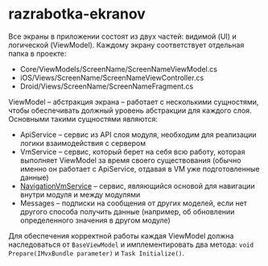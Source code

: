# razrabotka-ekranov

Все экраны в приложении состоят из двух частей: видимой \(UI\) и логической \(ViewModel\). Каждому экрану соответствует отдельная папка в проекте:

* Core/ViewModels/ScreenName/ScreenNameViewModel.cs
* iOS/Views/ScreenName/ScreenNameViewController.cs
* Droid/Views/ScreenName/ScreenNameFragment.cs

ViewModel – абстракция экрана – работает с несколькими сущностями, чтобы обеспечивать должный уровень абстракции для каждого слоя. Основными такими сущностями являются:

* ApiService – сервис из API слоя модуля, необходим для реализации логики взаимодействия с сервером
* VmService – сервис, который берет на себя всю работу, которая выполняет ViewModel за время своего существования \(обычно именно он работает с ApiService, отдавая в VM уже подготовленные данные\)
* [NavigationVmService](rabota-s-navigatsiei.md) – сервис, являющийся основой для навигации внутри модуля и между модулями
* Messages – подписки на сообщения от других моделей, если нет другого способа получить данные \(например, об обновлении определенного значения в другом модуле\)

Для обеспечения корректной работы каждая ViewModel должна наследоваться от `BaseViewModel` и имплементировать два метода: `void Prepare(IMvxBundle parameter)` и `Task Initialize()`.


